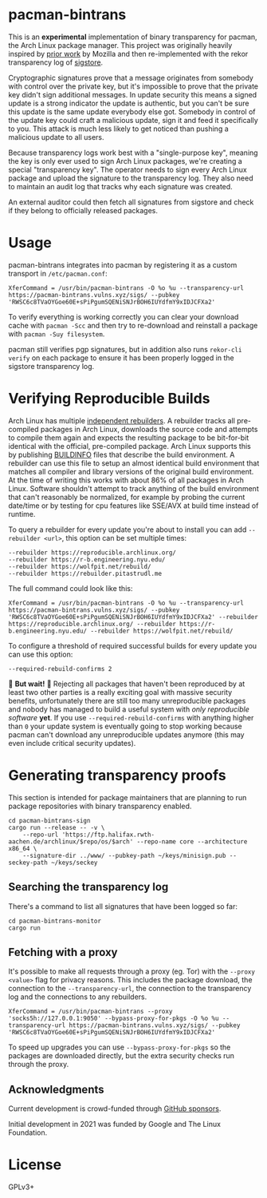 # pacman-bintrans

This is an **experimental** implementation of binary transparency for pacman,
the Arch Linux package manager. This project was originally heavily inspired by
[prior work][1] by Mozilla and then re-implemented with the rekor transparency
log of [sigstore][2].

[1]: https://wiki.mozilla.org/Security/Binary_Transparency
[2]: https://www.sigstore.dev/how-it-works

Cryptographic signatures prove that a message originates from somebody with
control over the private key, but it's impossible to prove that the private key
didn't sign additional messages. In update security this means a signed update
is a strong indicator the update is authentic, but you can't be sure this
update is the same update everybody else got. Somebody in control of the update
key could craft a malicious update, sign it and feed it specifically to you.
This attack is much less likely to get noticed than pushing a malicious update
to all users.

Because transparency logs work best with a "single-purpose key", meaning the
key is only ever used to sign Arch Linux packages, we're creating a special
"transparency key". The operator needs to sign every Arch Linux package and
upload the signature to the transparency log. They also need to maintain an
audit log that tracks why each signature was created.

An external auditor could then fetch all signatures from sigstore and check if
they belong to officially released packages.

# Usage

pacman-bintrans integrates into pacman by registering it as a custom transport
in `/etc/pacman.conf`:

    XferCommand = /usr/bin/pacman-bintrans -O %o %u --transparency-url https://pacman-bintrans.vulns.xyz/sigs/ --pubkey 'RWSC6c8TVaOYGoe60E+sPiPgumSQENiSNJrBOH6IUYdfmY9xIDJCFXa2'

To verify everything is working correctly you can clear your download cache
with `pacman -Scc` and then try to re-download and reinstall a package with
`pacman -Suy filesystem`.

pacman still verifies pgp signatures, but in addition also runs `rekor-cli
verify` on each package to ensure it has been properly logged in the sigstore
transparency log.

# Verifying Reproducible Builds

Arch Linux has multiple [independent
rebuilders](https://github.com/kpcyrd/rebuilderd). A rebuilder tracks all
pre-compiled packages in Arch Linux, downloads the source code and attempts to
compile them again and expects the resulting package to be bit-for-bit
identical with the official, pre-compiled package. Arch Linux supports this by
publishing [BUILDINFO](https://archlinux.org/pacman/BUILDINFO.5.html) files
that describe the build environment. A rebuilder can use this file to setup an
almost identical build environment that matches all compiler and library
versions of the original build environment. At the time of writing this works
with about 86% of all packages in Arch Linux. Software shouldn't attempt to
track anything of the build environment that can't reasonably be normalized,
for example by probing the current date/time or by testing for cpu features
like SSE/AVX at build time instead of runtime.

To query a rebuilder for every update you're about to install you can add
`--rebuilder <url>`, this option can be set multiple times:

    --rebuilder https://reproducible.archlinux.org/
    --rebuilder https://r-b.engineering.nyu.edu/
    --rebuilder https://wolfpit.net/rebuild/
    --rebuilder https://rebuilder.pitastrudl.me

The full command could look like this:

    XferCommand = /usr/bin/pacman-bintrans -O %o %u --transparency-url https://pacman-bintrans.vulns.xyz/sigs/ --pubkey 'RWSC6c8TVaOYGoe60E+sPiPgumSQENiSNJrBOH6IUYdfmY9xIDJCFXa2' --rebuilder https://reproducible.archlinux.org/ --rebuilder https://r-b.engineering.nyu.edu/ --rebuilder https://wolfpit.net/rebuild/

To configure a threshold of required successful builds for every update you can
use this option:

    --required-rebuild-confirms 2

🚧 **But wait!** 🚧 Rejecting all packages that haven't been reproduced by at
least two other parties is a really exciting goal with massive security
benefits, unfortunately there are still too many unreproducible packages and
nobody has managed to build a useful system with _only reproducible software_
**yet**. If you use `--required-rebuild-confirms` with anything higher than `0`
your update system is eventually going to stop working because pacman can't
download any unreproducible updates anymore (this may even include critical
security updates).

# Generating transparency proofs

This section is intended for package maintainers that are planning to run
package repositories with binary transparency enabled.

    cd pacman-bintrans-sign
    cargo run --release -- -v \
        --repo-url 'https://ftp.halifax.rwth-aachen.de/archlinux/$repo/os/$arch' --repo-name core --architecture x86_64 \
        --signature-dir ../www/ --pubkey-path ~/keys/minisign.pub --seckey-path ~/keys/seckey

## Searching the transparency log

There's a command to list all signatures that have been logged so far:

    cd pacman-bintrans-monitor
    cargo run

## Fetching with a proxy

It's possible to make all requests through a proxy (eg. Tor) with the `--proxy
<value>` flag for privacy reasons. This includes the package download, the
connection to the `--transparency-url`, the connection to the transparency log
and the connections to any rebuilders.

    XferCommand = /usr/bin/pacman-bintrans --proxy 'socks5h://127.0.0.1:9050' --bypass-proxy-for-pkgs -O %o %u --transparency-url https://pacman-bintrans.vulns.xyz/sigs/ --pubkey 'RWSC6c8TVaOYGoe60E+sPiPgumSQENiSNJrBOH6IUYdfmY9xIDJCFXa2'

To speed up upgrades you can use `--bypass-proxy-for-pkgs` so the packages are
downloaded directly, but the extra security checks run through the proxy.

## Acknowledgments

Current development is crowd-funded through [GitHub sponsors](https://github.com/sponsors/kpcyrd).

Initial development in 2021 was funded by Google and The Linux Foundation.

# License

GPLv3+
